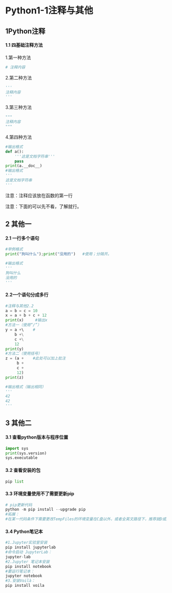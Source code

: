 # Python1-1注释与其他

## 1Python注释

#### 1.1 四基础注释方法

1.第一种方法

```python
# 注释内容
```

2.第二种方法

```python
'''
注释内容
'''
```

3.第三种方法

```python
"""
注释内容
"""
```

4.第四种方法

```python
#输出格式
def a():
    '''这是文档字符串'''
    pass
print(a.__doc__)
#输出格式
'''
这是文档字符串
'''
```

注意：注释应该放在函数的第一行 


注意：下面的可以先不看，了解就行。

## 2 其他一

#### 2.1 一行多个语句

```python
#举例格式
print("狗叫什么");print("没用的")   #使用；分隔开。

#输出格式
'''
狗叫什么
没用的
'''
```

#### 2.2一个语句分成多行

```python
#注释与其他2.2
a = b = c = 10
x = a + b + c + 12
print(x)     #输出x
#方法一（使用“/”）
y = a +\    #
    b +\
    c +\
    12
print(y)
#方法二（使用括号）
z = (a +    #此处可以加上批注
     b +
     c +
     12)
print(z)

#输出格式（输出相同）
'''
42
42
'''
```

## 3 其他二

#### 3.1 查看python版本与程序位置

```python
import sys
print(sys.version)
sys.executable
```

#### 3.2 查看安装的包

```python
pip list
```

#### 3.3 环境变量使用不了需要更新pip

```python
# pip更新代码
python -m pip install --upgrade pip
#拓展：
#在某一代码条件下需要更改TempFiles的环境变量在C盘以外，或者全英文路径下，推荐就D或其他盘的主目录创建TempFiles文件夹即可。
```

#### 3.4 Python笔记本

```python
#1.Jupyter实验室安装
pip install jupyterlab
#命令启动 JupyterLab：
jupyter-lab
#2.Jupyter 笔记本安装
pip install notebook
#要运行笔记本：
jupyter notebook
#3.安装Voilà：
pip install voila
```
